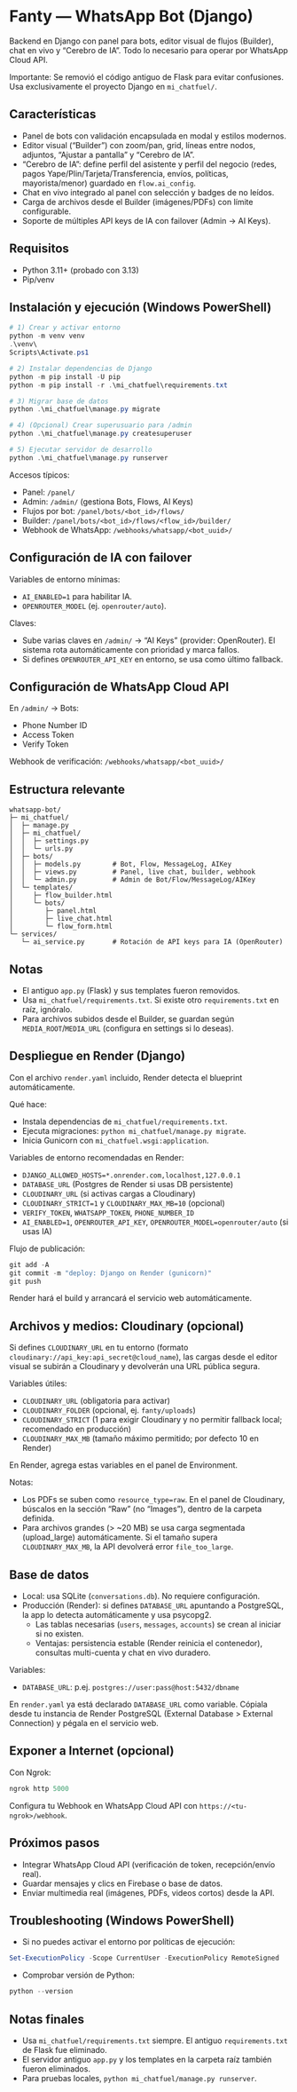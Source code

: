 # Fanty — WhatsApp Bot (Django)

Backend en Django con panel para bots, editor visual de flujos (Builder), chat en vivo y “Cerebro de IA”. Todo lo necesario para operar por WhatsApp Cloud API.

Importante: Se removió el código antiguo de Flask para evitar confusiones. Usa exclusivamente el proyecto Django en `mi_chatfuel/`.

## Características

- Panel de bots con validación encapsulada en modal y estilos modernos.
- Editor visual (“Builder”) con zoom/pan, grid, líneas entre nodos, adjuntos, “Ajustar a pantalla” y “Cerebro de IA”.
- “Cerebro de IA”: define perfil del asistente y perfil del negocio (redes, pagos Yape/Plin/Tarjeta/Transferencia, envíos, políticas, mayorista/menor) guardado en `flow.ai_config`.
- Chat en vivo integrado al panel con selección y badges de no leídos.
- Carga de archivos desde el Builder (imágenes/PDFs) con límite configurable.
- Soporte de múltiples API keys de IA con failover (Admin → AI Keys).

## Requisitos

- Python 3.11+ (probado con 3.13)
- Pip/venv

## Instalación y ejecución (Windows PowerShell)

```powershell
# 1) Crear y activar entorno
python -m venv venv
.\venv\
Scripts\Activate.ps1

# 2) Instalar dependencias de Django
python -m pip install -U pip
python -m pip install -r .\mi_chatfuel\requirements.txt

# 3) Migrar base de datos
python .\mi_chatfuel\manage.py migrate

# 4) (Opcional) Crear superusuario para /admin
python .\mi_chatfuel\manage.py createsuperuser

# 5) Ejecutar servidor de desarrollo
python .\mi_chatfuel\manage.py runserver
```

Accesos típicos:
- Panel: `/panel/`
- Admin: `/admin/` (gestiona Bots, Flows, AI Keys)
- Flujos por bot: `/panel/bots/<bot_id>/flows/`
- Builder: `/panel/bots/<bot_id>/flows/<flow_id>/builder/`
- Webhook de WhatsApp: `/webhooks/whatsapp/<bot_uuid>/`

## Configuración de IA con failover

Variables de entorno mínimas:
- `AI_ENABLED=1` para habilitar IA.
- `OPENROUTER_MODEL` (ej. `openrouter/auto`).

Claves:
- Sube varias claves en `/admin/` → “AI Keys” (provider: OpenRouter). El sistema rota automáticamente con prioridad y marca fallos.
- Si defines `OPENROUTER_API_KEY` en entorno, se usa como último fallback.

## Configuración de WhatsApp Cloud API

En `/admin/` → Bots:
- Phone Number ID
- Access Token
- Verify Token

Webhook de verificación: `/webhooks/whatsapp/<bot_uuid>/`

## Estructura relevante

```
whatsapp-bot/
├─ mi_chatfuel/
│  ├─ manage.py
│  ├─ mi_chatfuel/
│  │  ├─ settings.py
│  │  └─ urls.py
│  ├─ bots/
│  │  ├─ models.py        # Bot, Flow, MessageLog, AIKey
│  │  ├─ views.py         # Panel, live chat, builder, webhook
│  │  └─ admin.py         # Admin de Bot/Flow/MessageLog/AIKey
│  └─ templates/
│     ├─ flow_builder.html
│     └─ bots/
│        ├─ panel.html
│        ├─ live_chat.html
│        └─ flow_form.html
└─ services/
   └─ ai_service.py       # Rotación de API keys para IA (OpenRouter)
```

## Notas

- El antiguo `app.py` (Flask) y sus templates fueron removidos.
- Usa `mi_chatfuel/requirements.txt`. Si existe otro `requirements.txt` en raíz, ignóralo.
- Para archivos subidos desde el Builder, se guardan según `MEDIA_ROOT`/`MEDIA_URL` (configura en settings si lo deseas).
## Despliegue en Render (Django)

Con el archivo `render.yaml` incluido, Render detecta el blueprint automáticamente.

Qué hace:
- Instala dependencias de `mi_chatfuel/requirements.txt`.
- Ejecuta migraciones: `python mi_chatfuel/manage.py migrate`.
- Inicia Gunicorn con `mi_chatfuel.wsgi:application`.

Variables de entorno recomendadas en Render:
- `DJANGO_ALLOWED_HOSTS=*.onrender.com,localhost,127.0.0.1`
- `DATABASE_URL` (Postgres de Render si usas DB persistente)
- `CLOUDINARY_URL` (si activas cargas a Cloudinary)
- `CLOUDINARY_STRICT=1` y `CLOUDINARY_MAX_MB=10` (opcional)
- `VERIFY_TOKEN`, `WHATSAPP_TOKEN`, `PHONE_NUMBER_ID`
- `AI_ENABLED=1`, `OPENROUTER_API_KEY`, `OPENROUTER_MODEL=openrouter/auto` (si usas IA)

Flujo de publicación:

```powershell
git add -A
git commit -m "deploy: Django on Render (gunicorn)"
git push
```

Render hará el build y arrancará el servicio web automáticamente.

## Archivos y medios: Cloudinary (opcional)

Si defines `CLOUDINARY_URL` en tu entorno (formato `cloudinary://api_key:api_secret@cloud_name`),
las cargas desde el editor visual se subirán a Cloudinary y devolverán una URL pública segura.

Variables útiles:
- `CLOUDINARY_URL` (obligatoria para activar)
- `CLOUDINARY_FOLDER` (opcional, ej. `fanty/uploads`)
- `CLOUDINARY_STRICT` (1 para exigir Cloudinary y no permitir fallback local; recomendado en producción)
- `CLOUDINARY_MAX_MB` (tamaño máximo permitido; por defecto 10 en Render)

En Render, agrega estas variables en el panel de Environment.

Notas:
- Los PDFs se suben como `resource_type=raw`. En el panel de Cloudinary, búscalos en la sección “Raw” (no “Images”), dentro de la carpeta definida.
- Para archivos grandes (> ~20 MB) se usa carga segmentada (upload_large) automáticamente. Si el tamaño supera `CLOUDINARY_MAX_MB`, la API devolverá error `file_too_large`.

## Base de datos

- Local: usa SQLite (`conversations.db`). No requiere configuración.
- Producción (Render): si defines `DATABASE_URL` apuntando a PostgreSQL, la app lo detecta automáticamente y usa psycopg2.
   - Las tablas necesarias (`users`, `messages`, `accounts`) se crean al iniciar si no existen.
   - Ventajas: persistencia estable (Render reinicia el contenedor), consultas multi-cuenta y chat en vivo duradero.

Variables:
- `DATABASE_URL`: p.ej. `postgres://user:pass@host:5432/dbname`

En `render.yaml` ya está declarado `DATABASE_URL` como variable. Cópiala desde tu instancia de Render PostgreSQL (External Database > External Connection) y pégala en el servicio web.

## Exponer a Internet (opcional)

Con Ngrok:
```powershell
ngrok http 5000
```
Configura tu Webhook en WhatsApp Cloud API con `https://<tu-ngrok>/webhook`.

## Próximos pasos

- Integrar WhatsApp Cloud API (verificación de token, recepción/envío real).
- Guardar mensajes y clics en Firebase o base de datos.
- Enviar multimedia real (imágenes, PDFs, videos cortos) desde la API.

## Troubleshooting (Windows PowerShell)

- Si no puedes activar el entorno por políticas de ejecución:
```powershell
Set-ExecutionPolicy -Scope CurrentUser -ExecutionPolicy RemoteSigned
```
- Comprobar versión de Python:
```powershell
python --version
```

## Notas finales

- Usa `mi_chatfuel/requirements.txt` siempre. El antiguo `requirements.txt` de Flask fue eliminado.
- El servidor antiguo `app.py` y los templates en la carpeta raíz también fueron eliminados.
- Para pruebas locales, `python mi_chatfuel/manage.py runserver`.

